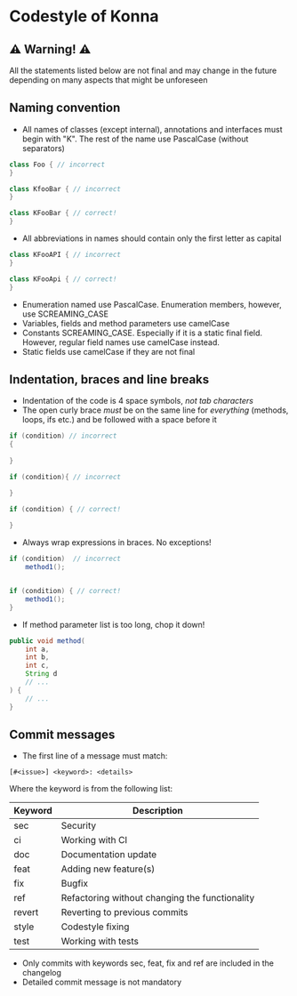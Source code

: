 # Codestyle of Konna

## ⚠️ Warning! ⚠️

All the statements listed below are not final and may change in the future depending
on many aspects that might be unforeseen

## Naming convention

* All names of classes (except internal), annotations and interfaces must begin with "K". The rest of the name use PascalCase (without separators)
```java
class Foo { // incorrect
}

class KfooBar { // incorrect
}

class KFooBar { // correct!
}

```
* All abbreviations in names should contain only the first letter as capital
```java
class KFooAPI { // incorrect
}

class KFooApi { // correct!
}
```
* Enumeration named use PascalCase. Enumeration members, however, use SCREAMING_CASE
* Variables, fields and method parameters use camelCase
* Constants SCREAMING_CASE. Especially if it is a static final field. However, regular field names use camelCase instead.
* Static fields use camelCase if they are not final

## Indentation, braces and line breaks

* Indentation of the code is 4 space symbols, *not tab characters*
* The open curly brace *must* be on the same line for *everything* (methods, loops, ifs etc.) and be followed with a space before it
```java
if (condition) // incorrect
{
    
}

if (condition){ // incorrect

}

if (condition) { // correct!
    
}
```
* Always wrap expressions in braces. No exceptions!
```java
if (condition)  // incorrect
    method1();


if (condition) { // correct!
    method1();    
}
```
* If method parameter list is too long, chop it down!
```java
public void method(
    int a,
    int b,
    int c,
    String d
    // ...
) {
    // ... 
}
```

## Commit messages

* The first line of a message must match:
```
[#<issue>] <keyword>: <details>
```

Where the keyword is from the following list:

| Keyword | Description                                    |
|---------|------------------------------------------------|
| sec     | Security                                       |
| ci      | Working with CI                                |
| doc     | Documentation update                           |
| feat    | Adding new feature(s)                          |
| fix     | Bugfix                                         |
| ref     | Refactoring without changing the functionality |
| revert  | Reverting to previous commits                  |
| style   | Codestyle fixing                               |
| test    | Working with tests                             |
* Only commits with keywords sec, feat, fix and ref are included in the changelog
* Detailed commit message is not mandatory
